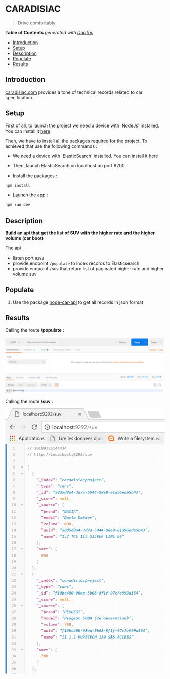 # CARADISIAC

> Drive comfortably

<!-- START doctoc generated TOC please keep comment here to allow auto update -->
<!-- DON'T EDIT THIS SECTION, INSTEAD RE-RUN doctoc TO UPDATE -->
**Table of Contents**  *generated with [DocToc](https://github.com/thlorenz/doctoc)*

- [Introduction](#introduction)
- [Setup](#setup)
- [Description](#description)
- [Populate](#populate)
- [Results](#results)

<!-- END doctoc generated TOC please keep comment here to allow auto update -->

## Introduction

[caradisiac.com](http://www.caradisiac.com/fiches-techniques) provides a tone of technical records related to car specification.

## Setup

First of all, to launch the project we need a device with 'NodeJs' installed. You can install it [here](https://nodejs.org/en/)

Then, we have to install all the packages required for the project. To achieved that use the following commands :

- We need a device with 'ElasticSearch' installed. You can install it [here](https://www.elastic.co/fr/downloads/elasticsearch)

- Then, launch ElasticSearch on localhost on port 9200.

* Install the packages :

```js
npm install
```

* Launch the app :

```js
npm run dev
```

## Description

**Build an api that get the list of SUV with the higher rate and the higher volume (car boot)**

The api

* listen port `9292`
* provide endpoint `/populate` to index records to Elasticsearch
* provide endpoint `/suv` that return list of paginated higher rate and higher volume suv

## Populate

1. Use the package [node-car-api](https://github.com/92bondstreet/node-car-api) to get all records in json format

## Results

Calling the route **/populate** :

![alt text](/img/populate.png "Screen 1")

Calling the route **/suv** :

![alt text](/img/suv.png "Screen 2")
